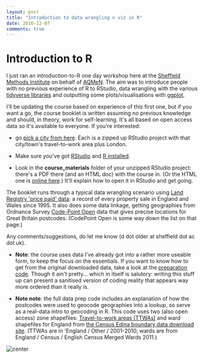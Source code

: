 ```yaml
---
layout: post
title: "Introduction to data wrangling n viz in R"
date: 2016-12-07
comments: true
---
```







# Introduction to R

I just ran an introduction-to-R one day workshop here at the [Sheffield Methods Institute](https://www.sheffield.ac.uk/smi) on behalf of [AQMeN](http://aqmen.ac.uk/). The aim was to introduce people with no previous experience of R to RStudio, data wrangling with the various [tidyverse libraries](https://blog.rstudio.org/2016/09/15/tidyverse-1-0-0/) and outputting some plots/visualisations with [ggplot](http://docs.ggplot2.org/current/).

I'll be updating the course based on experience of this first one, but if you want a go, the course booklet is written assuming no previous knowledge and should, in theory, work for self-learning. It's all based on open access data so it's available to everyone. If you're interested:

* go [pick a city from here](http:bit.ly/cityzips). Each is a zipped up RStudio project with that city/town's travel-to-work area plus London.

* Make sure you've got [RStudio](https://www.rstudio.com/products/rstudio/download3/) and [R installed](https://www.r-project.org/).

* Look in the **course_materials** folder of your unzipped RStudio project: there's a PDF there (and an HTML doc) with the course in. (Or the HTML one is [online here](https://danolner.github.io/intro2wranglingNvizInR/).) It'll explain how to open it in RStudio and get going.

The booklet runs through a typical data wrangling scenario using [Land Registry 'price paid' data](https://www.gov.uk/government/collections/price-paid-data): a record of every property sale in England and Wales since 1995. It also does some data linkage, getting geographies from Ordnance Survey [Code-Point Open](https://www.ordnancesurvey.co.uk/opendatadownload/products.html) data that gives precise locations for Great Britain postcodes. (CodePoint Open is some way down the list on that page.)

Any comments/suggestions, do let me know (d dot older at sheffield dot ac dot uk).

* **Note**: the course uses data I've already got into a rather more useable form, to keep the focus on the essentials. If you want to know how to get from the original downloaded data, take a look at the [preparation code](https://github.com/DanOlner/intro2wranglingNvizInR/blob/master/prepCode/firstRunThrough.R). Though it ain't pretty... which in itself is salutory: writing this stuff up can present a sanitised version of coding reality that appears way more ordered than it really is.

* **Note note**: the full data prep code includes an explanation of how the postcodes were used to geocode geographies into a lookup, so serve as a real-data intro to geocoding in R. This code uses two (also open access) zone shapefiles: [Travel-to-work areas (TTWAs)](http://webarchive.nationalarchives.gov.uk/20160105160709/http://www.ons.gov.uk/ons/guide-method/geography/beginner-s-guide/other/travel-to-work-areas/index.html) and ward shapefiles for England from [the Census Edina boundary data download site](https://census.edina.ac.uk/). (TTWAs are in 'England / Other / 2001-2010, wards are from England / Census / English Census Merged Wards 2011.)

<img src="http://danolner.github.io/figs/intro2R_writeUp/unnamed-chunk-2-1.png" title="center" alt="center" style="display: block; margin: auto;" />

